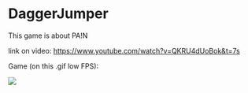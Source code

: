 # DaggerJumper
This game is about PA!N

link on video: https://www.youtube.com/watch?v=QKRU4dUoBok&t=7s

Game (on this .gif low FPS):

![](DaggerJumper.gif)


